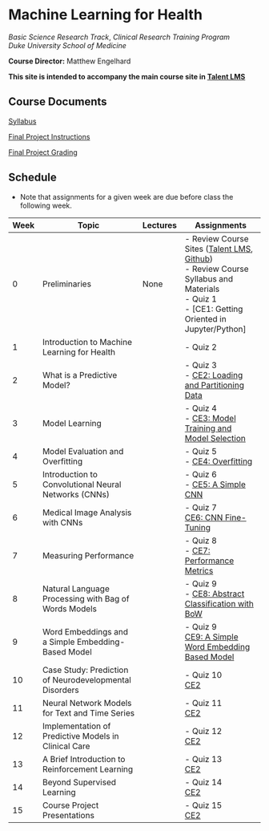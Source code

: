 # Machine Learning for Health
*Basic Science Research Track*, 
*Clinical Research Training Program*  
*Duke University School of Medicine*  

**Course Director:** Matthew Engelhard

**This site is intended to accompany the main course site in [Talent LMS](https://bsrt-dukebiostat.talentlms.com/)**

## Course Documents
[Syllabus](https://github.com/mengelhard/bsrt_ml4h/blob/master/syllabus.md)

[Final Project Instructions](https://github.com/mengelhard/bsrt_ml4h/blob/master/final_project.md)

[Final Project Grading](https://github.com/mengelhard/bsrt_ml4h/blob/master/final_project_grading.md)

## Schedule

- Note that assignments for a given week are due before class the following week.

Week | Topic | Lectures | Assignments
--- | --- | --- | ---
0 | Preliminaries | None | - Review Course Sites ([Talent LMS](https://bsrt-dukebiostat.talentlms.com/), [Github](https://github.com/mengelhard/bsrt_ml4h))<br>- Review Course Syllabus and Materials<br>- Quiz 1<br>- [CE1: Getting Oriented in Jupyter/Python]
1 | Introduction to Machine Learning for Health | | - Quiz 2
2 | What is a Predictive Model? | | - Quiz 3<br>- [CE2: Loading and Partitioning Data](https://github.com/mengelhard/bsrt_ml4h/blob/master/notebooks/ce2.ipynb)
3 | Model Learning | | - Quiz 4<br>- [CE3: Model Training and Model Selection](https://github.com/mengelhard/bsrt_ml4h/blob/master/notebooks/ce3.ipynb)
4 | Model Evaluation and Overfitting | | - Quiz 5<br>- [CE4: Overfitting](https://github.com/mengelhard/bsrt_ml4h/blob/master/notebooks/ce4.ipynb)
5 | Introduction to Convolutional Neural Networks (CNNs) | | - Quiz 6<br>- [CE5: A Simple CNN](https://github.com/mengelhard/bsrt_ml4h/blob/master/notebooks/ce5.ipynb)
6 | Medical Image Analysis with CNNs | | - Quiz 7<br>[CE6: CNN Fine-Tuning](https://github.com/mengelhard/bsrt_ml4h/blob/master/notebooks/ce6.ipynb)
7 | Measuring Performance | | - Quiz 8<br>- [CE7: Performance Metrics](https://github.com/mengelhard/bsrt_ml4h/blob/master/notebooks/ce7.ipynb)
8 | Natural Language Processing with Bag of Words Models | | - Quiz 9<br>- [CE8: Abstract Classification with BoW](https://github.com/mengelhard/bsrt_ml4h/blob/master/notebooks/ce8.ipynb)
9 | Word Embeddings and a Simple Embedding-Based Model | | - Quiz 9<br>[CE9: A Simple Word Embedding Based Model](https://github.com/mengelhard/bsrt_ml4h/blob/master/notebooks/ce9.ipynb)
10 | Case Study: Prediction of Neurodevelopmental Disorders | | - Quiz 10<br>[CE2](https://github.com/mengelhard/bsrt_ml4h/blob/master/notebooks/ce10.ipynb)
11 | Neural Network Models for Text and Time Series | | - Quiz 11<br>[CE2](https://github.com/mengelhard/bsrt_ml4h/blob/master/notebooks/ce11.ipynb)
12 | Implementation of Predictive Models in Clinical Care | | - Quiz 12<br>[CE2](https://github.com/mengelhard/bsrt_ml4h/blob/master/notebooks/ce12.ipynb)
13 | A Brief Introduction to Reinforcement Learning | | - Quiz 13<br>[CE2](https://github.com/mengelhard/bsrt_ml4h/blob/master/notebooks/ce13.ipynb)
14 | Beyond Supervised Learning | | - Quiz 14<br>[CE2](https://github.com/mengelhard/bsrt_ml4h/blob/master/notebooks/ce14.ipynb)
15 | Course Project Presentations | | - Quiz 15<br>[CE2](https://github.com/mengelhard/bsrt_ml4h/blob/master/notebooks/ce15.ipynb)
